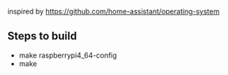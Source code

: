 inspired by https://github.com/home-assistant/operating-system

## Steps to build
 - make raspberrypi4_64-config
 - make
